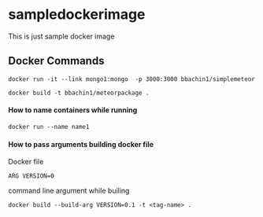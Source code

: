 # sampledockerimage
This is just sample docker image

## Docker Commands
  `docker run -it --link mongo1:mongo  -p 3000:3000 bbachin1/simplemeteor`
  
  `docker build -t bbachin1/meteorpackage .`
  
#### How to name containers while running
  `docker run --name name1`
  
#### How to pass arguments building docker file

 Docker file
  
  `ARG VERSION=0`
  
 command line argument while builing
  
  `docker build --build-arg VERSION=0.1 -t <tag-name> .`
